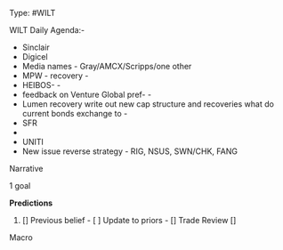 Type: #WILT 

WILT
Daily Agenda:-
- Sinclair
- Digicel
- Media names - Gray/AMCX/Scripps/one other
- MPW - recovery - 
- HEIBOS- - 
- feedback on Venture Global pref- - 
-  Lumen recovery 
	 write out new cap structure and recoveries
	 what do current bonds exchange to - 
- SFR 
- 
- UNITI
- New issue reverse strategy - RIG, NSUS, SWN/CHK, FANG
 



Narrative

1 goal


**Predictions**

1) []
Previous belief - 
[ ]
Update to priors - 
[]
Trade Review
[]





Macro
